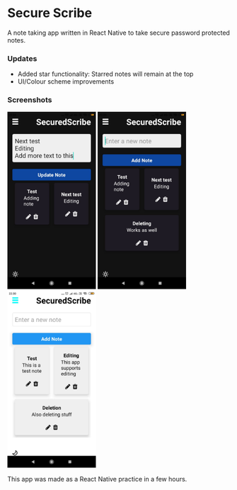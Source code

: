 # Secure Scribe

A note taking app written in React Native to take secure password protected notes.

### Updates
- Added star functionality: Starred notes will remain at the top
- UI/Colour scheme improvements


### Screenshots

<p float="left">
<img src="https://github.com/rbSparky/SecuredScribe/blob/main/screenshots/ss1.jpeg" alt="1" width="200"/>
<img src="https://github.com/rbSparky/SecuredScribe/blob/main/screenshots/ss2.jpeg" alt="2" width="200"/>
<img src="https://github.com/rbSparky/SecuredScribe/blob/main/screenshots/ss3.jpeg" alt="3" width="200"/>
</p>


This app was made as a React Native practice in a few hours.



